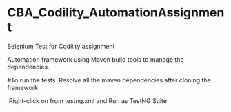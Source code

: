 # CBA_Codility_AutomationAssignment
Selenium Test for Codility assignment

Automation framework using Maven build tools to manage the dependencies.

#To run the tests
.Resolve all the maven dependencies after cloning the framework

.Right-click on from testng.xml and Run as TestNG Suite
